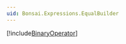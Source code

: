 ```yaml
---
uid: Bonsai.Expressions.EqualBuilder
---
```


[!include[BinaryOperator](~/articles/expressions-binaryoperator.md)]
